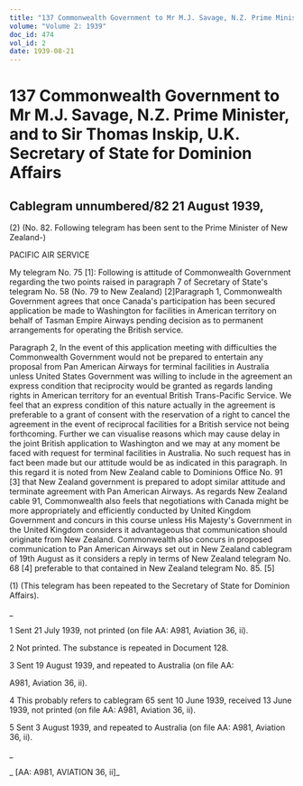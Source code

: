 ```yaml
---
title: "137 Commonwealth Government to Mr M.J. Savage, N.Z. Prime Minister, and to Sir Thomas Inskip, U.K. Secretary of State for Dominion Affairs"
volume: "Volume 2: 1939"
doc_id: 474
vol_id: 2
date: 1939-08-21
---
```


# 137 Commonwealth Government to Mr M.J. Savage, N.Z. Prime Minister, and to Sir Thomas Inskip, U.K. Secretary of State for Dominion Affairs

## Cablegram unnumbered/82 21 August 1939,

(2) (No. 82. Following telegram has been sent to the Prime Minister of New Zealand-)

PACIFIC AIR SERVICE

My telegram No. 75 [1]: Following is attitude of Commonwealth Government regarding the two points raised in paragraph 7 of Secretary of State's telegram No. 58 (No. 79 to New Zealand) [2]Paragraph 1, Commonwealth Government agrees that once Canada's participation has been secured application be made to Washington for facilities in American territory on behalf of Tasman Empire Airways pending decision as to permanent arrangements for operating the British service.

Paragraph 2, In the event of this application meeting with difficulties the Commonwealth Government would not be prepared to entertain any proposal from Pan American Airways for terminal facilities in Australia unless United States Government was willing to include in the agreement an express condition that reciprocity would be granted as regards landing rights in American territory for an eventual British Trans-Pacific Service. We feel that an express condition of this nature actually in the agreement is preferable to a grant of consent with the reservation of a right to cancel the agreement in the event of reciprocal facilities for a British service not being forthcoming. Further we can visualise reasons which may cause delay in the joint British application to Washington and we may at any moment be faced with request for terminal facilities in Australia. No such request has in fact been made but our attitude would be as indicated in this paragraph. In this regard it is noted from New Zealand cable to Dominions Office No. 91 [3] that New Zealand government is prepared to adopt similar attitude and terminate agreement with Pan American Airways. As regards New Zealand cable 91, Commonwealth also feels that negotiations with Canada might be more appropriately and efficiently conducted by United Kingdom Government and concurs in this course unless His Majesty's Government in the United Kingdom considers it advantageous that communication should originate from New Zealand. Commonwealth also concurs in proposed communication to Pan American Airways set out in New Zealand cablegram of 19th August as it considers a reply in terms of New Zealand telegram No. 68 [4] preferable to that contained in New Zealand telegram No. 85. [5]

(1) (This telegram has been repeated to the Secretary of State for Dominion Affairs).

_

1 Sent 21 July 1939, not printed (on file AA: A981, Aviation 36, ii).

2 Not printed. The substance is repeated in Document 128.

3 Sent 19 August 1939, and repeated to Australia (on file AA:

A981, Aviation 36, ii).

4 This probably refers to cablegram 65 sent 10 June 1939, received 13 June 1939, not printed (on file AA: A981, Aviation 36, ii).

5 Sent 3 August 1939, and repeated to Australia (on file AA: A981, Aviation 36, ii).

_

_ [AA: A981, AVIATION 36, ii]_
